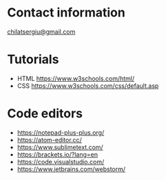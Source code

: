 # Contact information
chilatsergiu@gmail.com

# Tutorials
- HTML https://www.w3schools.com/html/
- CSS https://www.w3schools.com/css/default.asp


# Code editors
- https://notepad-plus-plus.org/
- https://atom-editor.cc/
- https://www.sublimetext.com/
- https://brackets.io/?lang=en
- https://code.visualstudio.com/
- https://www.jetbrains.com/webstorm/
